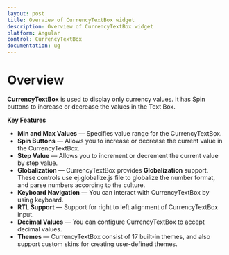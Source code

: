 ```yaml
---
layout: post
title: Overview of CurrencyTextBox widget
description: Overview of CurrencyTextBox widget
platform: Angular
control: CurrencyTextBox  
documentation: ug
---
```


# Overview

**CurrencyTextBox** is used to display only currency values. It has Spin buttons to increase or decrease the values in the Text Box.

**Key Features**

* **Min and Max Values** — Specifies value range for the CurrencyTextBox.
* **Spin Buttons** — Allows you to increase or decrease the current value in the CurrencyTextBox.
* **Step Value** — Allows you to increment or decrement the current value by step value.
* **Globalization** — CurrencyTextBox provides **Globalization** support. These controls use ej.globalize.js file to globalize the number format, and parse numbers according to the culture.
* **Keyboard Navigation** — You can interact with CurrencyTextBox by using keyboard.
* **RTL Support** — Support for right to left alignment of CurrencyTextBox input.
* **Decimal Values** — You can configure CurrencyTextBox to accept decimal values.
* **Themes** — CurrencyTextBox consist of 17 built-in themes, and also support custom skins for creating user-defined themes.